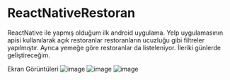 # ReactNativeRestoran
ReactNative ile yapmış olduğum ilk android uygulama. Yelp uygulamasının apisi kullanılarak açık restoranlar restoranların ucuzluğu gibi filtreler yapılmıştır. Ayrıca yemeğe göre restoranlar da listeleniyor. İleriki günlerde geliştireceğim.

Ekran Görüntüleri 
![image](https://github.com/merkurluxury/ReactNativeRestoran/assets/67855084/4af5c437-5c18-4af2-beff-320eda70db29)
![image](https://github.com/merkurluxury/ReactNativeRestoran/assets/67855084/9f080d15-7788-49da-b8bd-c26e9180ef45)
![image](https://github.com/merkurluxury/ReactNativeRestoran/assets/67855084/828b2544-62f2-4ce3-9581-c1d974f636fc)

